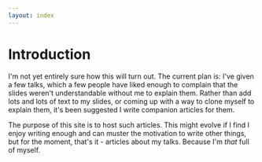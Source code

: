 ```yaml
---
layout: index
---
```


# Introduction

I'm not yet entirely sure how this will turn out. The current plan is: I've given a few talks, which a few people have liked enough to complain that the slides weren't understandable without me to explain them. Rather than add lots and lots of text to my slides, or coming up with a way to clone myself to explain them, it's been suggested I write companion articles for them.

The purpose of this site is to host such articles. This might evolve if I find I enjoy writing enough and can muster the motivation to write other things, but for the moment, that's it - articles about my talks. Because I'm *that* full of myself.
